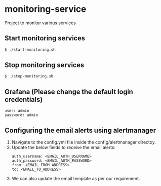 # monitoring-service
Project to monitor various services

## Start monitoring services
```bash
$ ./start-monitoring.sh
```

## Stop monitoring services
```bash
$ ./stop-monitoring.sh
```

## Grafana (Please change the default login credentials)
```
user: admin
password: admin
```

## Configuring the email alerts using alertmanager
1. Navigate to the config.yml file inside the config/alertmanager directoy.
2. Update the below fields to receive the email alerts:
   ```
   auth_username: <EMAIL_AUTH_USERNAME>
   auth_password: <EMAIL_AUTH_PASSWORD>
   from: <EMAIL_FROM_ADDRESS>
   to: <EMAIL_TO_ADDRESS>
   ```
3. We can also update the email template as per our requirement.